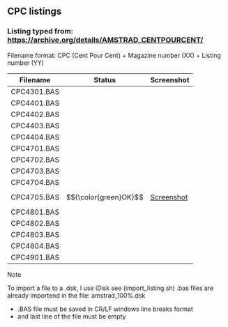 ## CPC listings

### Listing typed from: https://archive.org/details/AMSTRAD_CENTPOURCENT/

Filename format: CPC (Cent Pour Cent) + Magazine number (XX) + Listing number (YY)

| Filename | Status | Screenshot |
| --- | --- | --- |
| CPC4301.BAS |  |  |
| CPC4401.BAS |  |  |
| CPC4402.BAS |  |  |
| CPC4403.BAS |  |  |
| CPC4404.BAS |  |  |
| CPC4701.BAS |  |  |
| CPC4702.BAS |  |  |
| CPC4703.BAS |  |  |
| CPC4704.BAS |  |  |
| CPC4705.BAS |$${\color{green}OK}$$|[Screenshot](/screenshots/cpc4705.png)|
| CPC4801.BAS |  |  |
| CPC4802.BAS |  |  |
| CPC4803.BAS |  |  |
| CPC4804.BAS |  |  |
| CPC4901.BAS |  |  |

> [!NOTE]
> To import a file to a .dsk, I use iDisk see (import_listing.sh)
> .bas files are already importend in the file: amstrad_100%.dsk
> * .BAS file must be saved in CR/LF windows line breaks format
> * and last line of the file must be empty
